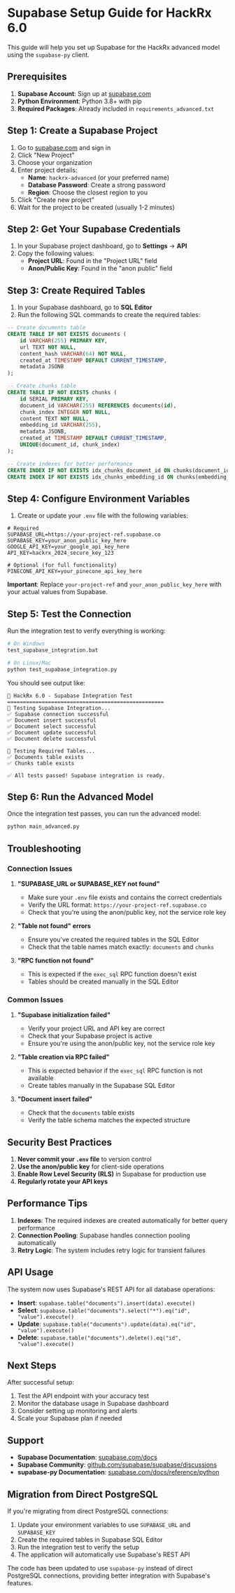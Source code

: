 # Supabase Setup Guide for HackRx 6.0

This guide will help you set up Supabase for the HackRx advanced model using the `supabase-py` client.

## Prerequisites

1. **Supabase Account**: Sign up at [supabase.com](https://supabase.com)
2. **Python Environment**: Python 3.8+ with pip
3. **Required Packages**: Already included in `requirements_advanced.txt`

## Step 1: Create a Supabase Project

1. Go to [supabase.com](https://supabase.com) and sign in
2. Click "New Project"
3. Choose your organization
4. Enter project details:
   - **Name**: `hackrx-advanced` (or your preferred name)
   - **Database Password**: Create a strong password
   - **Region**: Choose the closest region to you
5. Click "Create new project"
6. Wait for the project to be created (usually 1-2 minutes)

## Step 2: Get Your Supabase Credentials

1. In your Supabase project dashboard, go to **Settings** → **API**
2. Copy the following values:
   - **Project URL**: Found in the "Project URL" field
   - **Anon/Public Key**: Found in the "anon public" field

## Step 3: Create Required Tables

1. In your Supabase dashboard, go to **SQL Editor**
2. Run the following SQL commands to create the required tables:

```sql
-- Create documents table
CREATE TABLE IF NOT EXISTS documents (
    id VARCHAR(255) PRIMARY KEY,
    url TEXT NOT NULL,
    content_hash VARCHAR(64) NOT NULL,
    created_at TIMESTAMP DEFAULT CURRENT_TIMESTAMP,
    metadata JSONB
);

-- Create chunks table
CREATE TABLE IF NOT EXISTS chunks (
    id SERIAL PRIMARY KEY,
    document_id VARCHAR(255) REFERENCES documents(id),
    chunk_index INTEGER NOT NULL,
    content TEXT NOT NULL,
    embedding_id VARCHAR(255),
    metadata JSONB,
    created_at TIMESTAMP DEFAULT CURRENT_TIMESTAMP,
    UNIQUE(document_id, chunk_index)
);

-- Create indexes for better performance
CREATE INDEX IF NOT EXISTS idx_chunks_document_id ON chunks(document_id);
CREATE INDEX IF NOT EXISTS idx_chunks_embedding_id ON chunks(embedding_id);
```

## Step 4: Configure Environment Variables

1. Create or update your `.env` file with the following variables:

```env
# Required
SUPABASE_URL=https://your-project-ref.supabase.co
SUPABASE_KEY=your_anon_public_key_here
GOOGLE_API_KEY=your_google_api_key_here
API_KEY=hackrx_2024_secure_key_123

# Optional (for full functionality)
PINECONE_API_KEY=your_pinecone_api_key_here
```

**Important**: Replace `your-project-ref` and `your_anon_public_key_here` with your actual values from Supabase.

## Step 5: Test the Connection

Run the integration test to verify everything is working:

```bash
# On Windows
test_supabase_integration.bat

# On Linux/Mac
python test_supabase_integration.py
```

You should see output like:
```
🚀 HackRx 6.0 - Supabase Integration Test
==================================================
🧪 Testing Supabase Integration...
✅ Supabase connection successful
✅ Document insert successful
✅ Document select successful
✅ Document update successful
✅ Document delete successful

🧪 Testing Required Tables...
✅ Documents table exists
✅ Chunks table exists

✅ All tests passed! Supabase integration is ready.
```

## Step 6: Run the Advanced Model

Once the integration test passes, you can run the advanced model:

```bash
python main_advanced.py
```

## Troubleshooting

### Connection Issues

1. **"SUPABASE_URL or SUPABASE_KEY not found"**
   - Make sure your `.env` file exists and contains the correct credentials
   - Verify the URL format: `https://your-project-ref.supabase.co`
   - Check that you're using the anon/public key, not the service role key

2. **"Table not found" errors**
   - Ensure you've created the required tables in the SQL Editor
   - Check that the table names match exactly: `documents` and `chunks`

3. **"RPC function not found"**
   - This is expected if the `exec_sql` RPC function doesn't exist
   - Tables should be created manually in the SQL Editor

### Common Issues

1. **"Supabase initialization failed"**
   - Verify your project URL and API key are correct
   - Check that your Supabase project is active
   - Ensure you're using the anon/public key, not the service role key

2. **"Table creation via RPC failed"**
   - This is expected behavior if the `exec_sql` RPC function is not available
   - Create tables manually in the Supabase SQL Editor

3. **"Document insert failed"**
   - Check that the `documents` table exists
   - Verify the table schema matches the expected structure

## Security Best Practices

1. **Never commit your `.env` file** to version control
2. **Use the anon/public key** for client-side operations
3. **Enable Row Level Security (RLS)** in Supabase for production use
4. **Regularly rotate your API keys**

## Performance Tips

1. **Indexes**: The required indexes are created automatically for better query performance
2. **Connection Pooling**: Supabase handles connection pooling automatically
3. **Retry Logic**: The system includes retry logic for transient failures

## API Usage

The system now uses Supabase's REST API for all database operations:

- **Insert**: `supabase.table("documents").insert(data).execute()`
- **Select**: `supabase.table("documents").select("*").eq("id", "value").execute()`
- **Update**: `supabase.table("documents").update(data).eq("id", "value").execute()`
- **Delete**: `supabase.table("documents").delete().eq("id", "value").execute()`

## Next Steps

After successful setup:

1. Test the API endpoint with your accuracy test
2. Monitor the database usage in Supabase dashboard
3. Consider setting up monitoring and alerts
4. Scale your Supabase plan if needed

## Support

- **Supabase Documentation**: [supabase.com/docs](https://supabase.com/docs)
- **Supabase Community**: [github.com/supabase/supabase/discussions](https://github.com/supabase/supabase/discussions)
- **supabase-py Documentation**: [supabase.com/docs/reference/python](https://supabase.com/docs/reference/python)

## Migration from Direct PostgreSQL

If you're migrating from direct PostgreSQL connections:

1. Update your environment variables to use `SUPABASE_URL` and `SUPABASE_KEY`
2. Create the required tables in Supabase SQL Editor
3. Run the integration test to verify the setup
4. The application will automatically use Supabase's REST API

The code has been updated to use `supabase-py` instead of direct PostgreSQL connections, providing better integration with Supabase's features.

